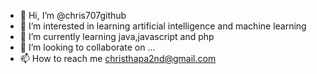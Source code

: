 - 👋 Hi, I’m @chris707github
- 👀 I’m interested in learning artificial intelligence and machine learning 
- 🌱 I’m currently learning java,javascript and php
- 💞️ I’m looking to collaborate on ...
- 📫 How to reach me christhapa2nd@gmail.com

<!---
chris707github/chris707github is a ✨ special ✨ repository because its `README.md` (this file) appears on your GitHub profile.
You can click the Preview link to take a look at your changes.
--->
